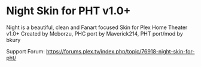 Night Skin for PHT v1.0+ 
======================== 

Night is a beautiful, clean and Fanart focused Skin for Plex Home Theater v1.0+ 
Created by Mcborzu, PHC port by Maverick214, PHT port/mod by bkury

Support Forum: https://forums.plex.tv/index.php/topic/76918-night-skin-for-pht/

